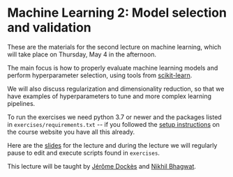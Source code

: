 # Machine Learning 2: Model selection and validation

These are the materials for the second lecture on machine learning,
which will take place on Thursday, May 4 in the afternoon.

The main focus is how to properly evaluate machine learning models
and perform hyperparameter selection,
using tools from [scikit-learn](https://scikit-learn.org/stable/).

We will also discuss regularization and dimensionality reduction,
so that we have examples of hyperparameters to tune and more complex learning pipelines.

To run the exercises we need python 3.7 or newer and the packages listed in
`exercises/requirements.txt` -- if you followed the [setup instructions](https://neurodatascience.github.io/QLS612-Overview/setup.html) on
the course website you have all this already.

Here are the [slides](https://docs.google.com/presentation/d/12JWfc2RN54hu2oCTkM8GWwPFs49m8WK_VcM8rkeWpjI/edit?usp=sharing) for the lecture
and during the lecture we will regularly pause to edit
and execute scripts found in `exercises`.

This lecture will be taught
by [Jérôme Dockès](https://jeromedockes.github.io/)
and [Nikhil Bhagwat](https://nikhil153.github.io/).
